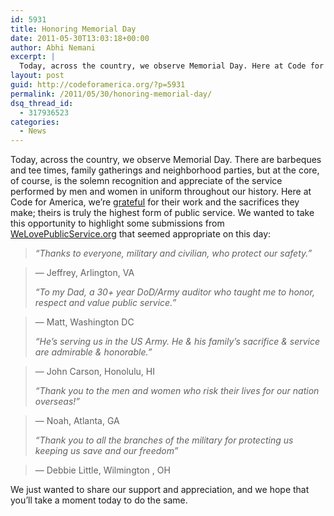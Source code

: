 ```yaml
---
id: 5931
title: Honoring Memorial Day
date: 2011-05-30T13:03:18+00:00
author: Abhi Nemani
excerpt: |
  Today, across the country, we observe Memorial Day. Here at Code for America, we're <a href="http://codeforamerica.org/2011/04/12/joining-forces-with-the-white-house-to-help-veterans-find-jobs/">grateful</a> for their work and the sacrifices they make; theirs is truly the highest form of public service. We wanted to take this opportunity to highlight some submissions from <a href="http://WeLovePublicService.org">WeLovePublicService.org</a> that seemed appropriate on this day.
layout: post
guid: http://codeforamerica.org/?p=5931
permalink: /2011/05/30/honoring-memorial-day/
dsq_thread_id:
  - 317936523
categories:
  - News
---
```

Today, across the country, we observe Memorial Day. There are barbeques and tee times, family gatherings and neighborhood parties, but at the core, of course, is the solemn recognition and appreciate of the service performed by men and women in uniform throughout our history. Here at Code for America, we&#8217;re [grateful](http://codeforamerica.org/2011/04/12/joining-forces-with-the-white-house-to-help-veterans-find-jobs/) for their work and the sacrifices they make; theirs is truly the highest form of public service. We wanted to take this opportunity to highlight some submissions from [WeLovePublicService.org](http://WeLovePublicService.org) that seemed appropriate on this day:

> _“Thanks to everyone, military and civilian, who protect our safety.”_
  
> — Jeffrey, Arlington, VA
> 
> _“To my Dad, a 30+ year DoD/Army auditor who taught me to honor, respect and value public service.”_
  
> — Matt, Washington DC
> 
> _“He&#8217;s serving us in the US Army. He &#038; his family&#8217;s sacrifice &#038; service are admirable &#038; honorable.”_
  
> — John Carson, Honolulu, HI
> 
> _“Thank you to the men and women who risk their lives for our nation overseas!”_
   
> — Noah, Atlanta, GA
> 
> _“Thank you to all the branches of the military for protecting us keeping us save and our freedom”_
  
> — Debbie Little, Wilmington , OH

We just wanted to share our support and appreciation, and we hope that you&#8217;ll take a moment today to do the same.